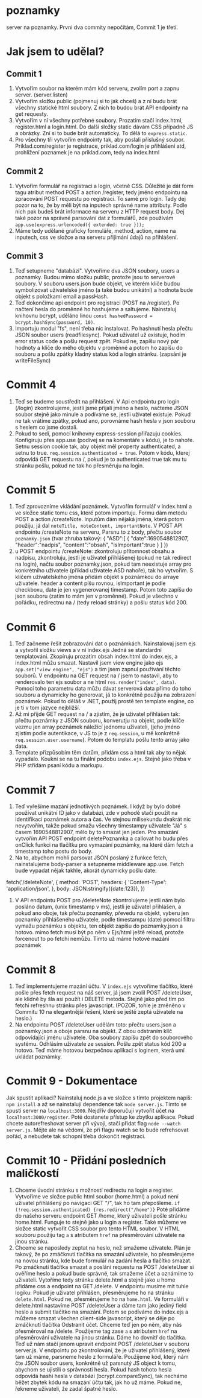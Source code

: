 # poznamky
server na poznamky. Prvni dva commity nepočítám, Commit 1 je třetí. 

# Jak jsem to udělal?
## Commit 1
1. Vytvořím soubor na kterém mám kód serveru, zvolím port a zapnu server. (server.listen)
1. Vytvořím složku public (pojmenuj si to jak chceš) a z ní budu brát všechny statické html soubory. Z nich to budou brát API endpointy na get requesty.
1. Vytvořím v ní všechny potřebné soubory. Prozatím stačí index.html, register.html a login.html. Do další složky static dávám CSS případně JS a obrázky. Zní si to bude brát automaticky. To dělá to ```express.static```.
1. Pro všechny tři vytvořím endpointy tak, aby poslali příslušný soubor. Priklad.com/register je registrace, priklad.com/login je přihlášení atd, prohlížení poznamek je na priklad.com, tedy na index.html

## Commit 2
1. Vytvořím formulář na registraci a login, včetně CSS. Důležité je dát form tagu atribut method POST a action /register, tedy jméno endpointu na zpracování POST requestu po registraci. To samé pro login. Tady dej pozor na to, že by měli být na inputech správné name attributy. Podle nich pak budeš brát informace na serveru z HTTP request body. Dej také pozor na správné parsování dat z formulářů, zde používám ```app.use(express.urlencoded({ extended: true }));```
1.  Máme tedy udělané graficky formuláře, method, action, name na inputech, css ve složce a na serveru přijímání údajů na přihlášení.

## Commit 3
1. Teď setupneme "databázi". Vytvoříme dva JSON soubory, users a poznamky. Budou mimo složku public, protože jsou to serverové soubory. V souboru users.json bude objekt, ve kterém klíče budou symbolizovat uživatelské jméno (a také budou unikátní) a hodnota bude objekt s položkami email a passHash.
1. Teď dokončíme api endpoint pro registraci (POST na /register). Po načtení hesla do proměnné ho hashujeme a saltujeme. Nainstaluj knihovnu bcrypt, uděláno linou ```const hashedPassword = bcrypt.hashSync(password, 10)```.
1. Importuju modul "fs", není třeba nic instalovat. Po hashnutí hesla přečtu JSON soubor users (readfilesync). Pokud uživatel už existuje, hodím error status code a pošlu request zpět. Pokud ne, zapíšu nový pár hodnoty a klíče do mého objektu v proměnné a potom ho zapíšu do souboru a pošlu zpátky kladný status kód a login stránku. (zapsání je writeFileSync)

# Commit 4
1. Teď se budeme soustředit na přihlášení. V Api endpointu pro login (/login) zkontrolujeme, jestli jsme přijali jméno a heslo, načteme JSON soubor stejně jako minule a podíváme se, jestli uživatel existuje. Pokud ne tak vrátíme zpátky, pokud ano, porovnáme hash hesla v json souboru s heslem co jsme dostali. 
1. Pokud to sedí, pomocí knihovny express-session přiřazuju cookies. Konfigiruju přes app.use (podívej se na komentáře v kódu), je to nahoře. Setnu session cookie tak, aby objekt měl property authenticated, a setnu to true. ```req.session.authenticated = true```. Potom v kódu, kterej odpovídá GET requestu na /, pokud je to authenticated true tak mu tu stránku pošlu, pokud ne tak ho přesměruju na login.

# Commit 5
1. Teď zprovozníme vkládání poznámek. Vytvořím formulář v index.html a ve složce static tomu css, které potom importuju. Formu dám metodu POST a action /createNote. Inputům dám nějaká jména, která potom použiju, já dal ```noteTitle, noteContent, importantNote```. V POST API endpointu /createNote na serveru, Parsnu to z body, přečtu soubor ```poznamky.json``` (tvar zhruba takový: 
{
    "ASD":[
        {
            "date":1690548812907,
            "header":"nadpis",
            "content":"obsah",
            "isImportant":true
        }
    ]
})
1. u POST endpointu /createNote: zkontroluju přítomnost obsahu a nadpisu, zkontroluju, jestli je uživatel přihlášenej (pokud ne tak redirect na login), načtu soubor poznamky.json, pokud tam neexistuje array pro konkrétního uživatele (příklad uživatele ASD nahoře), tak ho vytvořím. S klíčem uživatelského jména přidám objekt s poznámkou do arraye uživatele. header a content píšu rovnou, isImportant je podle checkboxu, date je jen vygenerovanej timestamp. Potom toto zapíšu do json souboru (zatím to mám jen v proměnné). Pokud je všechno v pořádku, redirectnu na / (tedy reload stránky)  a pošlu status kód 200.

# Commit 6
1. Teď začneme řešit zobrazování dat o poznámkách. Nainstalovaj jsem ejs a vytvořil složku views a v ní index.ejs Jedná se standardní templatování. Zkopíruju prozatím obsah index.html do index.ejs, a index.html můžu smazat. Nastavil jsem view engine jako ejs ```app.set("view engine", "ejs")``` a tím jsem zapnul používání těchto souborů. V endpointu na GET request na / jsem to nastavil, aby to renderovalo ten ejs soubor a ne html ```res.render("index", data)```. Pomocí toho parametru data můžu dávat serverová data přímo do toho souboru a dynamicky ho generovat, já to konkrétně použiju na zobrazení poznámek. Pokud to děláš v .NET, použij prostě ten template engine, co je ti v tom jazyce nejbližší.
1. Až mi přijde GET request na / a zjistím, že je uživatel přihlášen tak: přečtu poznámky z JSON souboru, konverutju na objekt, podle klíče vezmu jen array poznámek náležící jednomu uživateli, (jeho jméno zjistím podle autentikace, v JS to je z ```req.session```, u mě konkrétně ```req.session.user.username```). Potom do templatu pošlu tento array jako data.
1. Template přizpůsobím těm datům, přidám css a html tak aby to nějak vypadalo. Koukni se na tu finální podobu ```index.ejs```. Stejně jako třeba v PHP střídám psaní kódu a markupu.

# Commit 7
1. Teď vyřešíme mazání jednotlivých poznámek. I když by bylo dobré používat unikátní ID jako v databázi, zde v pohodě stačí použít na identifikaci poznámek autora a čas. Ve stejnou milisekundu dvakrát nic nevytvořím, takže pokud smažu všechny timestampy uživatele "Já" s časem 1690548812907, mělo by to smazat jen jeden. Pro smazání vytvořím API POST endpoint deletePoznamka a callovat ho budu přes onClick funkci na tlačítku pro vymazání poznámky, na které dám fetch a timestamp toho postu do body.
1. Na to, abychom mohli parsovat JSON poslaný z funkce fetch, nainstalujeme body-parser a setupneme middleware app.use. Fetch bude vypadat nějak takhle, akorát dynamicky pošlu date: 

fetch('/deleteNote', {
              method: 'POST',
              headers: {
                'Content-Type': 'application/json',
              },
              body: JSON.stringify({date:123}),
            })
1. V API endpointu POST pro /deleteNote zkontrolujeme jestli nám bylo posláno datum, (unix timestamp v ms), jestli je uživatel přihlášen, a pokud ano oboje, tak přečtu poznamky, převedu na objekt, vyberu jen poznamky přihlášeného uživatele, podle timestampu (date) pomocí filtru vymažu poznámku s objektu, ten objekt zapíšu do poznamky.json a hotovo. mimo fetch musí být po něm v Ejs/html ještě reload, protože forcenout to po fetchi nemůžu. Tímto už máme hotové mazání poznámek

# Commit 8
1. Teď implementujeme mazání účtu. V ```index.ejs``` vytvoříme tlačítko, které pošle přes fetch request na náš server, já jsem zvolil POST /deleteUser, ale klidně by šla asi použít i DELETE metoda. Stejně jako před tím po fetchi refreshnu stránku přes javascript. (POZOR, tohle je změněno v Commitu 10 na elegantnější řešení, které se ještě zeptá uživatele na heslo.)
1. Na endpointu POST /deleteUser udělám toto: přečtu users.json a poznamky.json a oboje parsnu na objekt. Z obou odstraním klíč odpovídající jménu uživatele. Oba soubory zapíšu zpět do souborového systému. Odhlásím uživatele ze session. Pošlu zpět status kód 200 a hotovo. Teď máme hotovou bezpečnou aplikaci s loginem, která umí ukládat poznámky.

# Commit 9 - Dokumentace
Jak spustit aplikaci? Nainstaluj node.js a ve složce s tímto projektem napiš: ```npm install``` a až se nainstalují dependence tak ```node server.js```. Tímto se spustí server na ```localhost:3000```. Nejdřív doporučuji vytvořit účet na ```localhost:3000/register```. Poté dostanete přístup ke zbytku aplikace. Pokud chcete autorefreshovat server při vývoji, stačí přidat flag ```node --watch server.js```. Mějte ale na vědomí, že při flagu watch se to bude refrehsovat pořád, a nebudete tak schopní třeba dokončit registraci.

# Commit 10 - Přidání posledních maličkostí
1. Chceme úvodní stránku s možností redirectu na login a register. Vytvoříme ve složce public html soubor (home.html) a pokud není uživatel přihlášený po navigaci GET "/", tak ho tam přepošleme. 
```if (!req.session.authenticated) {res.redirect("/home")}```
Poté přidáme do našeho serveru endpoint GET /home, který uživateli pošle stránku home.html. Funguje to stejně jako u login a register. Také můžeme ve složce static vytvořit CSS soubor pro tento HTML soubor. V HTML souboru použiju tag ```a``` s atributem ```href``` na přesměrování uživatele na jinou stránku.
1. Chceme se naposledy zeptat na heslo, než smažeme uživatele. Plán je takový, že po zmáčknutí tlačítka na smazání uživatele, ho přesměrujeme na novou stránku, kde bude formulář na zadání hesla a tlačítko smazat. Po zmáčknutí tlačítka smazat a poslání requestu na POST /deleteUser si ověříme heslo a pokud bude správné, tak smažeme účet a oznámíme to uživateli.
Vytoříme tedy stránku delete.html a stejně jako u home přidáme css a endpoint na GET /delete. V endpointu musíme mít tuhle logiku:
Pokud je uživatel přihlášen, přesměrujeme ho na stránku ```delete.html```. Pokud ne, přesměrujeme ho na ```home.html```.
Ve formuláři v delete.html nastavíme POST /deleteUser a dáme tam jako jediný field heslo a submit tlačítko na smazání. 
Potom se podíváme do index.ejs a můžeme smazat všechen client-side javascript, který se děje po zmáčknutí tlačítka Odstranit účet. Chceme teď jen po něm, aby nás přesměroval na /delete. Použijeme tag zase ```a``` s atributem ```href``` na přesměrování uživatele na jinou stránku. Dáme ho dovnitř do tlačítka. 
Teď už nám stačí jenom upravit endpoint POST /deleteUser v souboru server.js. 
V endpointu po zkontrolování, že je uživatel přihlášený, které tam už máme, parsneme heslo z formuláře. Použijeme kód, který nám čte JSON soubor users, konkrétně už parsnutý JS object k tomu, abychom se ujistili o správnosti hesla. Pokud hash tohoto hesla odpovídá hashi hesla v databázi (bcrypt.compareSync), tak necháme běžet zbytek kódu na smazání účtu tak, jak ho už máme. Pokud ne, řekneme uživateli, že zadal špatné heslo.